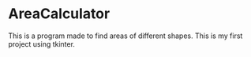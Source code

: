 # AreaCalculator

This is a program made to find areas of different shapes. This is my first project using tkinter.

